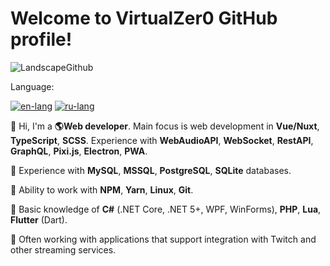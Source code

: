 # Welcome to VirtualZer0 GitHub profile!

![LandscapeGithub](https://user-images.githubusercontent.com/45962846/130304281-dea7f4e2-b9a8-4161-bf24-59708ffec587.png)

Language:

[![en-lang](https://user-images.githubusercontent.com/45962846/130303404-ce09c163-8e19-4572-aadf-624033998a02.png)](#) [![ru-lang](https://user-images.githubusercontent.com/45962846/130303407-53e63cb1-e30c-4313-a80d-dc8ddbb0f4ee.png)](https://github.com/VirtualZer0/VirtualZer0/blob/main/REDME.ru.md)

👋 Hi, I'm a **🌎Web developer**. Main focus is web development in **Vue/Nuxt**, **TypeScript**, **SCSS**. Experience with **WebAudioAPI**, **WebSocket**, **RestAPI**, **GraphQL**, **Pixi.js**, **Electron**, **PWA**.

🔸 Experience with **MySQL**, **MSSQL**, **PostgreSQL**, **SQLite** databases.

🔸 Ability to work with **NPM**, **Yarn**, **Linux**, **Git**.

🔸 Basic knowledge of **C#** (.NET Core, .NET 5+, WPF, WinForms), **PHP**, **Lua**, **Flutter** (Dart).

💠 Often working with applications that support integration with Twitch and other streaming services.

<!--
**VirtualZer0/VirtualZer0** is a ✨ _special_ ✨ repository because its `README.md` (this file) appears on your GitHub profile.

Here are some ideas to get you started:

- 🔭 I’m currently working on ...
- 🌱 I’m currently learning ...
- 👯 I’m looking to collaborate on ...
- 🤔 I’m looking for help with ...
- 💬 Ask me about ...
- 📫 How to reach me: ...
- 😄 Pronouns: ...
- ⚡ Fun fact: ...
-->
